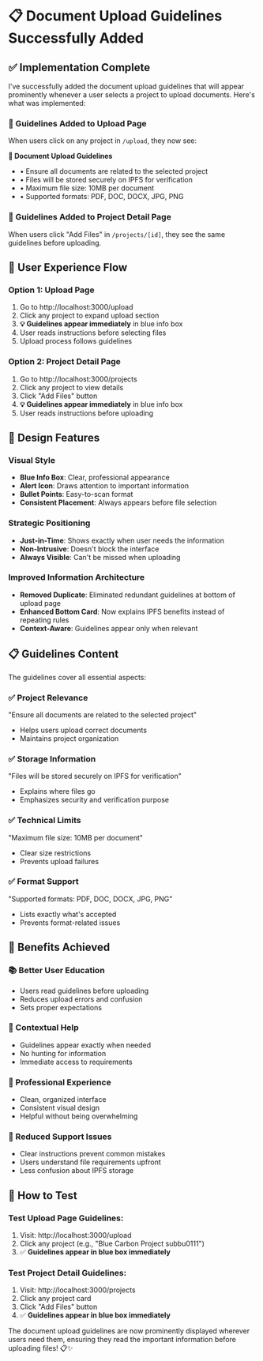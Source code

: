 # 📋 Document Upload Guidelines Successfully Added

## ✅ **Implementation Complete**

I've successfully added the document upload guidelines that will appear prominently whenever a user selects a project to upload documents. Here's what was implemented:

### **📍 Guidelines Added to Upload Page**
When users click on any project in `/upload`, they now see:

**🔷 Document Upload Guidelines**
- • Ensure all documents are related to the selected project
- • Files will be stored securely on IPFS for verification  
- • Maximum file size: 10MB per document
- • Supported formats: PDF, DOC, DOCX, JPG, PNG

### **📍 Guidelines Added to Project Detail Page**  
When users click "Add Files" in `/projects/[id]`, they see the same guidelines before uploading.

## 🎯 **User Experience Flow**

### **Option 1: Upload Page**
1. Go to http://localhost:3000/upload
2. Click any project to expand upload section
3. **💡 Guidelines appear immediately** in blue info box
4. User reads instructions before selecting files
5. Upload process follows guidelines

### **Option 2: Project Detail Page**
1. Go to http://localhost:3000/projects
2. Click any project to view details
3. Click "Add Files" button
4. **💡 Guidelines appear immediately** in blue info box
5. User reads instructions before uploading

## 🎨 **Design Features**

### **Visual Style**
- **Blue Info Box**: Clear, professional appearance
- **Alert Icon**: Draws attention to important information
- **Bullet Points**: Easy-to-scan format
- **Consistent Placement**: Always appears before file selection

### **Strategic Positioning**
- **Just-in-Time**: Shows exactly when user needs the information
- **Non-Intrusive**: Doesn't block the interface
- **Always Visible**: Can't be missed when uploading

### **Improved Information Architecture**
- **Removed Duplicate**: Eliminated redundant guidelines at bottom of upload page
- **Enhanced Bottom Card**: Now explains IPFS benefits instead of repeating rules
- **Context-Aware**: Guidelines appear only when relevant

## 📋 **Guidelines Content**

The guidelines cover all essential aspects:

### **✅ Project Relevance**
"Ensure all documents are related to the selected project"
- Helps users upload correct documents
- Maintains project organization

### **✅ Storage Information**
"Files will be stored securely on IPFS for verification"
- Explains where files go
- Emphasizes security and verification purpose

### **✅ Technical Limits**
"Maximum file size: 10MB per document"
- Clear size restrictions
- Prevents upload failures

### **✅ Format Support**
"Supported formats: PDF, DOC, DOCX, JPG, PNG"
- Lists exactly what's accepted
- Prevents format-related issues

## 🚀 **Benefits Achieved**

### **📚 Better User Education**
- Users read guidelines before uploading
- Reduces upload errors and confusion
- Sets proper expectations

### **🎯 Contextual Help**
- Guidelines appear exactly when needed
- No hunting for information
- Immediate access to requirements

### **💼 Professional Experience**
- Clean, organized interface
- Consistent visual design
- Helpful without being overwhelming

### **🔄 Reduced Support Issues**
- Clear instructions prevent common mistakes
- Users understand file requirements upfront
- Less confusion about IPFS storage

## 📱 **How to Test**

### **Test Upload Page Guidelines:**
1. Visit: http://localhost:3000/upload  
2. Click any project (e.g., "Blue Carbon Project subbu0111")
3. ✅ **Guidelines appear in blue box immediately**

### **Test Project Detail Guidelines:**
1. Visit: http://localhost:3000/projects
2. Click any project card
3. Click "Add Files" button  
4. ✅ **Guidelines appear in blue box immediately**

The document upload guidelines are now prominently displayed wherever users need them, ensuring they read the important information before uploading files! 📋✨